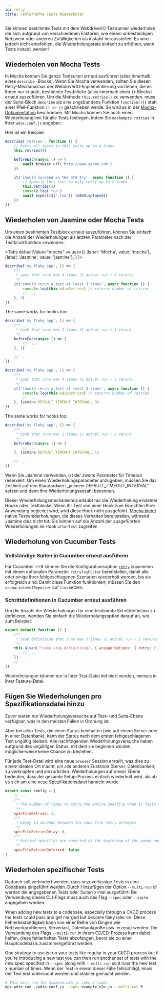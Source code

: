 ```yaml
---
id: retry
title: Fehlerhafte Tests Wiederholen
---
```


Sie können bestimmte Tests mit dem WebdriverIO-Testrunner wiederholen, die sich aufgrund von verschiedenen Faktoren, wie einem unbeständigen Netzwerk oder anderen Zufälligkeiten als instabil herausstellen. Es wird jedoch nicht empfohlen, die Wiederholungsrate einfach zu erhöhen, wenn Tests instabil werden!

## Wiederholen von Mocha Tests

In Mocha können Sie ganze Testsuiten erneut ausführen (alles innerhalb eines `describe` -Blocks). Wenn Sie Mocha verwenden, sollten Sie diesen Retry-Mechanismus der WebdriverIO-Implementierung vorziehen, die es Ihnen nur erlaubt, bestimmte Testblöcke (alles innerhalb eines `it` Blocks) erneut auszuführen. Um die Methode `this.retries()` zu verwenden, muss der Suite-Block `describe` als eine ungebundene Funktion `function(){}` statt einer Pfeil-Funktion `() => {}` geschrieben werde. So wird es in der  [Mocha-Dokumentation](https://mochajs.org/#arrow-functions) beschrieben. Mit Mocha können Sie auch einen Wiederholunglimit für alle Tests festlegen, indem Sie `mochaOpts.retries` in Ihrer `wdio.conf.js` angeben.

Hier ist ein Beispiel:

```js
describe('retries', function () {
    // Retry all tests in this suite up to 4 times
    this.retries(4)

    beforeEach(async () => {
        await browser.url('http://www.yahoo.com')
    })

    it('should succeed on the 3rd try', async function () {
        // Specify this test to only retry up to 2 times
        this.retries(2)
        console.log('run')
        await expect($('.foo')).toBeDisplayed()
    })
})
```

## Wiederholen von Jasmine oder Mocha Tests

Um einen bestimmten Testblock erneut auszuführen, können Sie einfach die Anzahl der Wiederholungen als letzten Parameter nach der Testblockfunktion anwenden:

<Tabs
  defaultValue="mocha"
  values={[
    {label: 'Mocha', value: 'mocha'},
 {label: 'Jasmine', value: 'jasmine'},
 ]
}>
<TabItem value="mocha">

```js
describe('my flaky app', () => {
    /**
     * spec that runs max 4 times (1 actual run + 3 reruns)
     */
    it('should rerun a test at least 3 times', async function () {
        console.log(this.wdioRetries) // returns number of retries
        // ...
    }, 3)
})
```

The same works for hooks too:

```js
describe('my flaky app', () => {
    /**
     * hook that runs max 2 times (1 actual run + 1 rerun)
     */
    beforeEach(async () => {
        // ...
    }, 1)

    // ...
})
```

</TabItem>
<TabItem value="jasmine">

```js
describe('my flaky app', () => {
    /**
     * spec that runs max 4 times (1 actual run + 3 reruns)
     */
    it('should rerun a test at least 3 times', async function () {
        console.log(this.wdioRetries) // returns number of retries
        // ...
    }, jasmine.DEFAULT_TIMEOUT_INTERVAL, 3)
})
```

The same works for hooks too:

```js
describe('my flaky app', () => {
    /**
     * hook that runs max 2 times (1 actual run + 1 rerun)
     */
    beforeEach(async () => {
        // ...
    }, jasmine.DEFAULT_TIMEOUT_INTERVAL, 1)

    // ...
})
```

Wenn Sie Jasmine verwenden, ist der zweite Parameter für Timeout reserviert. Um einen Wiederholungsparameter anzugeben, müssen Sie das Zeitlimit auf den Standardwert „jasmine.DEFAULT_TIMEOUT_INTERVAL“ setzen und dann Ihre Wiederholungsanzahl benennen.

</TabItem>
</Tabs>

Dieser Wiederholungsmechanismus erlaubt nur die Wiederholung einzelner Hooks oder Testblöcke. Wenn Ihr Test von einer Hook zum Einrichten Ihrer Anwendung begleitet wird, wird diese Hook nicht ausgeführt. [Mocha bietet](https://mochajs.org/#retry-tests) native Testwiederholungen, die dieses Verhalten bereitstellen, während Jasmine dies nicht tut. Sie können auf die Anzahl der ausgeführten Wiederholungen im Hook `afterTest` zugreifen.

## Wiederholung von Cucumber Tests

### Vollständige Suiten in Cucumber erneut ausführen

Für Cucumber >=6 können Sie die Konfigurationsoption [`retry`](https://github.com/cucumber/cucumber-js/blob/master/docs/cli.md#retry-failing-tests) zusammen mit einem optionalen Parameter `retryTagFilter` bereitstellen, damit alle oder einige Ihrer fehlgeschlagenen Szenarien wiederholt werden, bis sie erfolgreich sind. Damit diese Funktion funktioniert, müssen Sie den `scenarioLevelReporter` auf `true`setzen.

### Schrittdefinitionen in Cucumber erneut ausführen

Um die Anzahl der Wiederholungen für eine bestimmte Schrittdefinition zu definieren, wenden Sie einfach die Wiederholungsoption darauf an, wie zum Beispiel:

```js
export default function () {
    /**
     * step definition that runs max 3 times (1 actual run + 2 reruns)
     */
    this.Given(/^some step definition$/, { wrapperOptions: { retry: 2 } }, async () => {
        // ...
    })
    // ...
})
```

Wiederholungen können nur in Ihrer Test-Datei definiert werden, niemals in Ihrer Feature-Datei.

## Fügen Sie Wiederholungen pro Spezifikationsdatei hinzu

Zuvor waren nur Wiederholungsversuche auf Test- und Suite-Ebene verfügbar, was in den meisten Fällen in Ordnung ist.

Aber bei allen Tests, die einen Status beinhalten (wie auf einem Server oder in einer Datenbank), kann der Status nach dem ersten fehlgeschlagenen Test ungültig bleiben. Alle nachfolgenden Wiederholungsversuche haben aufgrund des ungültigen Status, mit dem sie beginnen würden, möglicherweise keine Chance zu bestehen.

Für jede Test-Datei wird eine neue `browser` Session erstellt, was dies zu einem idealen Ort macht, um alle anderen Zustände (Server, Datenbanken) zu verknüpfen und einzurichten. Wiederholungen auf dieser Ebene bedeuten, dass der gesamte Setup-Prozess einfach wiederholt wird, als ob es sich um eine neue Spezifikationsdatei handeln würde.

```js title="wdio.conf.js"
export const config = {
    // ...
    /**
     * The number of times to retry the entire specfile when it fails as a whole
     */
    specFileRetries: 1,
    /**
     * Delay in seconds between the spec file retry attempts
     */
    specFileRetriesDelay: 0,
    /**
     * Retried specfiles are inserted at the beginning of the queue and retried immediately
     */
    specFileRetriesDeferred: false
}
```

## Wiederholen spezifischer Tests

Dadurch soll verhindert werden, dass unzuverlässige Tests in eine Codebasis eingeführt werden. Durch Hinzufügen der Option `--multi-run` cli werden die angegebenen Tests oder Suiten x-mal ausgeführt. Bei Verwendung dieses CLI-Flags muss auch das Flag `--spec` oder `--suite` angegeben werden.

When adding new tests to a codebase, especially through a CI/CD process the tests could pass and get merged but become flaky later on. Diese Fehlerbeständigkeit kann von einer Reihe von Dingen wie Netzwerkproblemen, Serverlast, Datenbankgröße usw. erzeugt werden. Die Verwendung des Flags `--multi-run` in Ihrem CD/CD-Prozess kann dabei helfen, diese fehlerhaften Tests abzufangen, bevor sie zu einer Hauptcodebasis zusammengeführt werden.

One strategy to use is run your tests like regular in your CI/CD process but if you're introducing a new test you can then run another set of tests with the new spec specified in `--spec` along with `--multi-run` so it runs the new test x number of times. Wenn der Test in einem dieser Fälle fehlschlägt, muss der Test erst untersucht werden und stabiler gemacht werden.

```sh
# This will run the example.e2e.js spec 5 times
npx wdio run ./wdio.conf.js --spec example.e2e.js --multi-run 5
```
